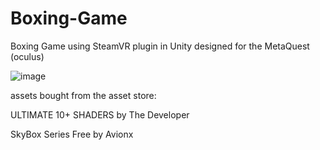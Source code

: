 # Boxing-Game
Boxing Game using SteamVR plugin in Unity designed for the MetaQuest (oculus)

![image](https://user-images.githubusercontent.com/109396990/213094633-1f7e15a9-aca6-4694-bff9-06f7fe0b6443.png)





assets bought from the asset store:

ULTIMATE 10+ SHADERS by The Developer 

SkyBox Series Free by Avionx
